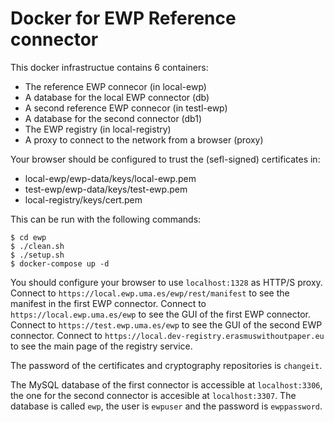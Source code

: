 # Docker for EWP Reference connector

This docker infrastructue contains 6 containers:
* The reference EWP connecor (in local-ewp)
* A database for the local EWP connector (db)
* A second reference EWP connecor (in testl-ewp)
* A database for the second connector (db1)
* The EWP registry (in local-registry)
* A proxy to connect to the network from a browser (proxy)

Your browser should be configured to trust the (sefl-signed) certificates in:
* local-ewp/ewp-data/keys/local-ewp.pem
* test-ewp/ewp-data/keys/test-ewp.pem
* local-registry/keys/cert.pem

This can be run with the following commands:
```
$ cd ewp
$ ./clean.sh
$ ./setup.sh
$ docker-compose up -d
```
You should configure your browser to use ```localhost:1328``` as HTTP/S proxy. 
Connect to ```https://local.ewp.uma.es/ewp/rest/manifest``` to see the manifest in the first EWP connector.
Connect to ```https://local.ewp.uma.es/ewp``` to see the GUI of the first EWP connector.
Connect to ```https://test.ewp.uma.es/ewp``` to see the GUI of the second EWP connector.
Connect to ```https://local.dev-registry.erasmuswithoutpaper.eu``` to see the main page of the registry service.

The password of the certificates and cryptography repositories is ```changeit```.

The MySQL database of the first connector is accessible at ```localhost:3306```, the one for the second connector is accesible at ```localhost:3307```. The database is called ```ewp```, the user is ```ewpuser``` and the password is ```ewppassword```.
